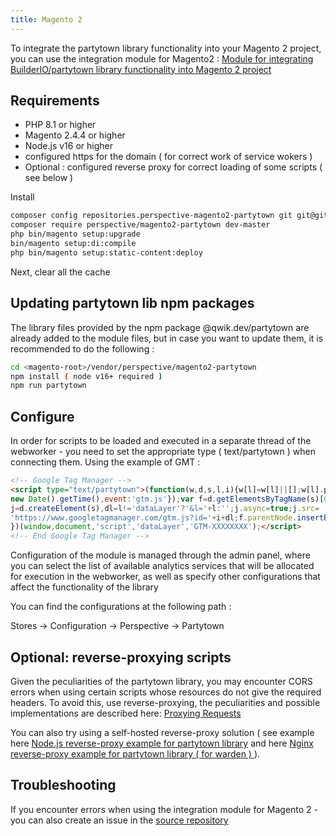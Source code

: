 ```yaml
---
title: Magento 2
---
```


To integrate the partytown library functionality into your Magento 2 project, you can use the integration module for Magento2 :
<a href="https://github.com/rostilos/perspective-partytown">Module for integrating BuilderIO/partytown library functionality into Magento 2 project</a>

## Requirements
<ul>
 <li>PHP 8.1 or higher</li>
 <li>Magento 2.4.4 or higher</li>
 <li>Node.js v16 or higher</li>
 <li>configured https for the domain ( for correct work of service wokers )</li>
 <li>Optional : configured reverse proxy for correct loading of some scripts ( see below )</li>
</ul


## Install

```bash
composer config repositories.perspective-magento2-partytown git git@github.com:rostilos/perspective-partytown.git
composer require perspective/magento2-partytown dev-master
php bin/magento setup:upgrade
bin/magento setup:di:compile
php bin/magento setup:static-content:deploy
```
Next, clear all the cache

## Updating partytown lib npm packages

The library files provided by the npm package @qwik.dev/partytown are already added to the module files, but in case you want to update them, it is recommended to do the following :

```bash
cd <magento-root>/vendor/perspective/magento2-partytown
npm install ( node v16+ required )
npm run partytown
````

## Configure

In order for scripts to be loaded and executed in a separate thread of the webworker - you need to set the appropriate type ( text/partytown ) when connecting them. Using the example of GMT :

```html
<!-- Google Tag Manager -->
<script type="text/partytown">(function(w,d,s,l,i){w[l]=w[l]||[];w[l].push({'gtm.start':
new Date().getTime(),event:'gtm.js'});var f=d.getElementsByTagName(s)[0],
j=d.createElement(s),dl=l!='dataLayer'?'&l='+l:'';j.async=true;j.src=
'https://www.googletagmanager.com/gtm.js?id='+i+dl;f.parentNode.insertBefore(j,f);
})(window,document,'script','dataLayer','GTM-XXXXXXXX');</script>
<!-- End Google Tag Manager -->
```

Configuration of the module is managed through the admin panel, where you can select the list of available analytics services that will be allocated for execution in the webworker, as well as specify other configurations that affect the functionality of the library

You can find the configurations at the following path :

Stores -> Configuration -> Perspective -> Partytown

## Optional: reverse-proxying scripts

Given the peculiarities of the partytown library, you may encounter CORS errors when using certain scripts whose resources do not give the required headers. To avoid this, use reverse-proxying, the peculiarities and possible implementations are described here:
<a href="https://partytown.qwik.dev/proxying-requests">Proxying Requests</a>

You can also try using a self-hosted reverse-proxy solution 
( see example here <a href="https://github.com/rostilos/perspective-partytown/blob/2.0.0-alpha/docs/reverse-proxy.md">Node.js reverse-proxy example for partytown library</a> and here <a href="https://github.com/rostilos/perspective-partytown/blob/2.0.0-alpha/docs/reverse-proxy.md">Nginx reverse-proxy example for partytown library ( for warden ) </a>  ).

## Troubleshooting
If you encounter errors when using the integration module for Magento 2 - you can also create an issue in the <a href="https://github.com/rostilos/perspective-partytown">source repository</a>